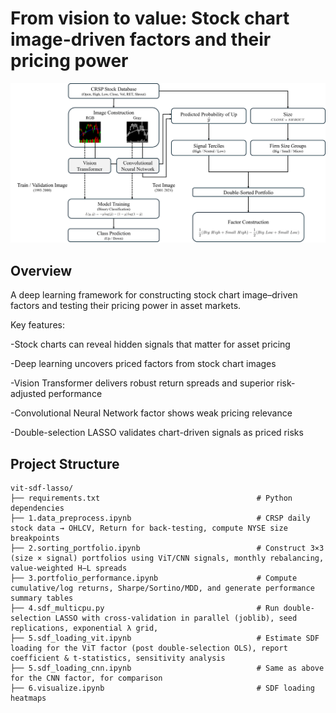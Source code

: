 # From vision to value: Stock chart image-driven factors and their pricing power

<p align="center">
  <img src="images/fig_framework.png" alt="Architecture" width="600">
</p>

## Overview

A deep learning framework for constructing stock chart image–driven factors and testing their pricing power in asset markets.

Key features:

-Stock charts can reveal hidden signals that matter for asset pricing

-Deep learning uncovers priced factors from stock chart images

-Vision Transformer delivers robust return spreads and superior risk-adjusted performance

-Convolutional Neural Network factor shows weak pricing relevance

-Double-selection LASSO validates chart-driven signals as priced risks

## Project Structure
```
vit-sdf-lasso/
├── requirements.txt                                   # Python dependencies
├── 1.data_preprocess.ipynb                            # CRSP daily stock data → OHLCV, Return for back-testing, compute NYSE size breakpoints
├── 2.sorting_portfolio.ipynb                          # Construct 3×3 (size × signal) portfolios using ViT/CNN signals, monthly rebalancing, value-weighted H−L spreads
├── 3.portfolio_performance.ipynb                      # Compute cumulative/log returns, Sharpe/Sortino/MDD, and generate performance summary tables
├── 4.sdf_multicpu.py                                  # Run double-selection LASSO with cross-validation in parallel (joblib), seed replications, exponential λ grid, 
├── 5.sdf_loading_vit.ipynb                            # Estimate SDF loading for the ViT factor (post double-selection OLS), report coefficient & t-statistics, sensitivity analysis 
├── 5.sdf_loading_cnn.ipynb                            # Same as above for the CNN factor, for comparison
├── 6.visualize.ipynb                                  # SDF loading heatmaps

                                           
